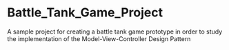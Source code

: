 # Battle_Tank_Game_Project
A sample project for creating a battle tank game prototype in order to study the implementation of the Model-View-Controller Design Pattern
